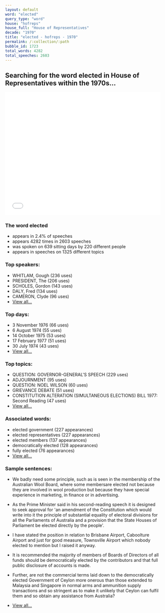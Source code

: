 ```yaml
---
layout: default
word: "elected"
query_type: "word"
house: "hofreps"
house_full: "House of Representatives"
decade: "1970"
title: "elected - hofreps - 1970"
permalink: /:collection/:path
bubble_id: 1723
total_words: 4282
total_speeches: 2603
---
```



## Searching for the word **elected** in House of Representatives within the 1970s...

<iframe width="100%" height="400" frameborder="0" scrolling="no" src="//plot.ly/~wragge/1723.embed"></iframe>

### The word **elected**

* appears in 2.4% of speeches
* appears 4282 times in 2603 speeches
* was spoken on 639 sitting days by 220 different people
* appears in speeches on 1325 different topics

### Top speakers:

* WHITLAM, Gough (236 uses)
* PRESIDENT, The (206 uses)
* SCHOLES, Gordon (143 uses)
* DALY, Fred (134 uses)
* CAMERON, Clyde (96 uses)
* [View all...](speakers/)


### Top days:

* 3 November 1976 (66 uses)
* 6 August 1974 (55 uses)
* 14 October 1975 (53 uses)
* 17 February 1977 (51 uses)
* 30 July 1974 (43 uses)
* [View all...](days/)


### Top topics:

* QUESTION: GOVERNOR-GENERAL'S SPEECH (229 uses)
* ADJOURNMENT (95 uses)
* QUESTION: NOEL WILSON (60 uses)
* GRIEVANCE DEBATE (51 uses)
* CONSTITUTION ALTERATION (SIMULTANEOUS ELECTIONS) BILL 1977: Second Reading (47 uses)
* [View all...](topics/)


### Associated words:

* elected government (227 appearances)
* elected representatives (227 appearances)
* elected members (137 appearances)
* democratically elected (128 appearances)
* fully elected (76 appearances)
* [View all...](collocations/)


### Sample sentences:

* We badly need some principle, such as is seen in the membership of the Australian Wool Board, where some membersare <span class="highlight">elected</span> not because they are involved in wool production but because they have special experience in marketing, in finance or in advertising.

* As the Prime Minister said in his second-reading speech it is designed to seek approval for 'an amendment of the Constitution which would write into it the principle of substantial equality of electoral divisions for all the Parliaments of Australia and a provision that the State Houses of Parliament be <span class="highlight">elected</span> directly by the people'.

* I have stated the position in relation to Brisbane Airport, Caboolture Airport and just for good measure, Townsville Airport which nobody <span class="highlight">elected</span> to mention but I raised it anyway.

* It is recommended the majority of members of Boards of Directors of all funds should be democratically <span class="highlight">elected</span> by the contributors and that full public disclosure of accounts is made.

* Further, are not the commercial terms laid down to the democratically <span class="highlight">elected</span> Government of Ceylon more onerous than those extended to Malaysia and Singapore in normal arms and ammunition supply transactions and so stringent as to make it unlikely that Ceylon can fulfil them and so obtain any assistance from Australia?

* [View all...](contexts/)
